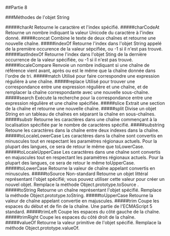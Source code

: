 ##Partie 8

###Méthodes de l'objet String

#####charAt
Retourne le caractère et l'index spécifié.
#####charCodeAt
Retourne un nombre indiquant la valeur Unicode du caractère à l'index donné.
#####concat
Combine le texte de deux chaînes et retourne une nouvelle chaîne.
#####indexOf
Retourne l'index dans l'objet String appelé de la première occurence de la valeur sépcifiée, ou -1 si il n'est pas trouvé.
#####lastIndexOf
Retourne l'index dans l'objet Sting de la dernière occurrence  de la valeur spécifiée, ou -1 si il n'est pas trouvé.
#####localeCompare
Renvoie un nombre indiquant si une chaîne de référence vient avant, après ou est le même que la chaîne donnée dans l'ordre de tri.
#####match
Utilisé pour faire correspondre une expression régulière à une chaîne.
#####replace
Utilisé pour trouver une correspondance entre une expression régulière et une chaîne, et de remplacer la chaîne correspondante avec une nouvelle sous-chaîne.
#####search
Exécute la recherche pour la correspondance entre une expression régulière et une chaîne spécifiée.
#####slice
Extrait une section de la chaîne et retourne une nouvelle chaîne.
#####split
Divise un objet String en un tableau de chaînes en séparant la chaîne en sous-chaînes.
#####substr
Retourne les caractères dans une chaîne commençant à la localisation spécifiée par le nombre de caractères spécifié.
#####substring
Retoune les caractères dans la chaîne entre deux indexes dans la chaîne.
#####toLocaleLowerCase
Les caractères dans la chaîne sont convertis en minuscules tout en respectant les paramètres régionaux actuels. Pour la plupart des langues, ce sera de retour le même que toLowerCase.
#####toLocaleUpperCase
Les caractères dans une chaîne sont convertis en majuscules tout en respectant les paramètres régionaux actuels. Pour la plupart des langues, ce sera de retour le même toUpperCase.
#####toLowerCase
Retourne la valeur de chaîne appelant convertis en minuscules.
#####toSource
Non-standard
Retourne un objet littéral représentant l'objet spécifié; vous pouvez utiliser cette valeur pour créer un nouvel objet. Remplace la méthode Object.prototype.toSource .
#####toString
Retourne un chaîne représentant l'objet spécifié. Remplace la méthode Object.prototype.toString.
#####toUpperCase
Retourne la valeur de chaîne appelant convertie en majuscules.
#####trim
Coupe les espaces du début et de fin de la chaîne. Une partie de l'ECMAScript 5 standard.
#####trimLeft
Coupe les espaces du côté gauche de la chaîne.
#####trimRight
Coupe les espaces du côté droit de la chaîne.
#####valueOf
Retourne la valeur primitive de l'objet spécifié. Remplace la méthode Object.prototype.valueOf.
